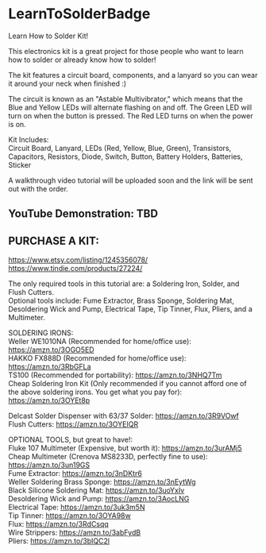 # LearnToSolderBadge

Learn How to Solder Kit!  

This electronics kit is a great project for those people who want to learn how to solder or already know how to solder!  

The kit features a circuit board, components, and a lanyard so you can wear it around your neck when finished :)  

The circuit is known as an "Astable Multivibrator," which means that the Blue and Yellow LEDs will alternate flashing on and off.  The Green LED will turn on when the button is pressed.  The Red LED turns on when the power is on.  

Kit Includes:  
Circuit Board, Lanyard, LEDs (Red, Yellow, Blue, Green), Transistors, Capacitors, Resistors, Diode, Switch, Button, Battery Holders, Batteries, Sticker  

A walkthrough video tutorial will be uploaded soon and the link will be sent out with the order.  

## YouTube Demonstration: TBD

## PURCHASE A KIT:
https://www.etsy.com/listing/1245356078/  
https://www.tindie.com/products/27224/

The only required tools in this tutorial are: a Soldering Iron, Solder, and Flush Cutters.  
Optional tools include: Fume Extractor, Brass Sponge, Soldering Mat, Desoldering Wick and Pump, Electrical Tape, Tip Tinner, Flux, Pliers, and a Multimeter.  

SOLDERING IRONS:  
Weller WE1010NA (Recommended for home/office use):  https://amzn.to/3OGO5ED  
HAKKO FX888D (Recommended for home/office use):  https://amzn.to/3RbGFLa  
TS100 (Recommended for portability):  https://amzn.to/3NHQ7Tm  
Cheap Soldering Iron Kit (Only recommended if you cannot afford one of the above soldering irons.  You get what you pay for):  https://amzn.to/3OYEt8p  

Delcast Solder Dispenser with 63/37 Solder:  https://amzn.to/3R9VOwf  
Flush Cutters:  https://amzn.to/3OYEIQR  

OPTIONAL TOOLS, but great to have!:  
Fluke 107 Multimeter (Expensive, but worth it):  https://amzn.to/3urAMj5  
Cheap Multimeter (Crenova MS8233D, perfectly fine to use):  https://amzn.to/3un19GS  
Fume Extractor:  https://amzn.to/3nDKtr6  
Weller Soldering Brass Sponge:  https://amzn.to/3nEytWg  
Black Silicone Soldering Mat:  https://amzn.to/3uoYxIv  
Desoldering Wick and Pump:  https://amzn.to/3AocLNG  
Electrical Tape:  https://amzn.to/3uk3m5N  
Tip Tinner:  https://amzn.to/3OYA98w  
Flux:  https://amzn.to/3RdCsqq  
Wire Strippers:  https://amzn.to/3abFydB  
Pliers:  https://amzn.to/3bIQC2l  
